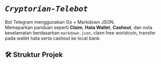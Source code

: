 # _`Cryptorian-Telebot`_

Bot Telegram menggunakan Go + Markdown JSON.  
Memaparkan panduan seperti **Claim**, **Hata Wallet**, **Cashout**, dan nota keselamatan berdasarkan `markdown.json`, claim
free worldcoin, transfer pada wallet hata serta cashout ke local bank.


## 🛠 Struktur Projek



